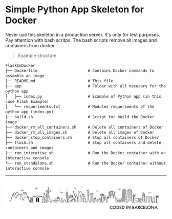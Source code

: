 # Simple Python App Skeleton for Docker

Never use this skeleton in a production server. It's only for test purposes.  
Pay attention with bash scritps. The bash scripts remove all images and containers from docker.  

> Example structure  

```
FlaskInDocker  
├── Dockerfile                      # Contains Docker commands to assemble an image  
├── README.md                       # This file
├── app                             # Folder with all necesary for the python app  
│   ├── index.py                    # Example of Python app (in this case Flask Example)
│   └── requeriments.txt            # Modules requeriments of the python app (index.py) 
├── build.sh                        # Script for build the Docker image  
├── docker_rm_all_containers.sh     # Delete all containers of Docker  
├── docker_rm_all_images.sh         # Delete all images of Docker  
├── docker_stop_containers.sh       # Stop all containers of Docker  
├── flush.sh                        # Stop all containers and delete containers and images 
├── run_interative.sh               # Run the Docker container with an interactive console 
└── run_standalone.sh               # Run the Docker container without interactive console  
```  

---
<!-- Pit i Collons -->
![Coded in Barcelona](../codedinbcn.png "Coded in Barcelona")

